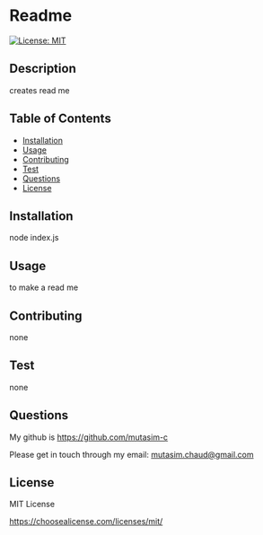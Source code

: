 # Readme
[![License: MIT](https://img.shields.io/badge/License-MIT-yellow.svg)](https://opensource.org/licenses/MIT)
## Description
creates read me
## Table of Contents
- [Installation](#installation)
- [Usage](#usage)
- [Contributing](#contributing)
- [Test](#test)
- [Questions](#questions)
- [License](#license)
## Installation
node index.js
## Usage
to make a read me
## Contributing
none
## Test
none
## Questions
My github is https://github.com/mutasim-c

Please get in touch through my email: mutasim.chaud@gmail.com
## License
MIT License

https://choosealicense.com/licenses/mit/